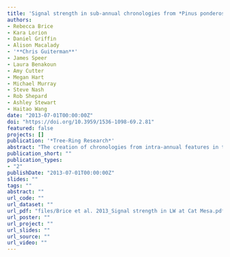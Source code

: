 ```yaml
---
title: 'Signal strength in sub-annual chronologies from *Pinus ponderosa* in northern New Mexico'
authors: 
- Rebecca Brice
- Kara Lorion
- Daniel Griffin
- Alison Macalady
- '**Chris Guiterman**'
- James Speer
- Laura Benakoun
- Amy Cutter
- Megan Hart
- Michael Murray
- Steve Nash
- Rob Shepard
- Ashley Stewart
- Haitao Wang
date: "2013-07-01T00:00:00Z"
doi: "https://doi.org/10.3959/1536-1098-69.2.81"
featured: false
projects: []
publication: '*Tree-Ring Research*'
abstract: "The creation of chronologies from intra-annual features in tree rings is increasingly utilized in dendrochronology to create season-specific climate histories, among other applications. A conifer latewood-width network has recently been developed for the southwestern United States, but considerable uncertainty remains in understanding site and species differences in signal strength and sample depth requirements. As part of the 22nd annual North American Dendroecological Fieldweek, the first Pinus ponderosa earlywood-width (EW) and latewood-width (LW) chronologies were developed for the Jemez Mountains in northern New Mexico. The aim was to extend an existing total ring-width (TW) chronology and to assess the potential for creating long LW chronologies. Analysis of chronology signal strength suggests that large sample size requirements remain a considerable hurdle for creating P. ponderosa LW chronologies longer than 400 years. At the Cat Mesa site, twenty-three sample trees were required to capture a statistically acceptable common signal in adjusted latewood (LWa), whereas only four samples were required for EW. This is significantly higher than sample depth requirements for LWa from the few other chronologies in the region where this statistic has been reported. A future priority should be to develop a conceptual guide for site and tree selection in order to maximize the potential for enhancing LW signal and for creating a robust network of multi-century LW chronologies."
publication_short: ""
publication_types:
- "2"
publishDate: "2013-07-01T00:00:00Z"
slides: ""
tags: ""
abstract: ""
url_code: ""
url_dataset: ""
url_pdf: "files/Brice et al. 2013_Signal strength in LW at Cat Mesa.pdf"
url_poster: ""
url_project: ""
url_slides: ""
url_source: ""
url_video: ""
---
```




